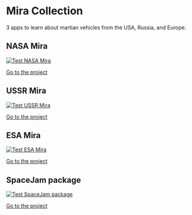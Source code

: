 # Mira Collection
3 apps to learn about martian vehicles from the USA, Russia, and Europe.

## NASA Mira
[![Test NASA Mira](https://github.com/KristofKekesi/Mira/actions/workflows/test_nasamira.yml/badge.svg)](https://github.com/KristofKekesi/Mira/actions/workflows/test_nasamira.yml)

[Go to the project](https://github.com/KristofKekesi/Mira/tree/master/NASA-Mira)
## USSR Mira
[![Test USSR Mira](https://github.com/KristofKekesi/Mira/actions/workflows/test_ussrmira.yaml/badge.svg)](https://github.com/KristofKekesi/Mira/actions/workflows/test_ussrmira.yaml)

[Go to the project](https://github.com/KristofKekesi/Mira/tree/master/USSR-Mira)
## ESA Mira
[![Test ESA Mira](https://github.com/KristofKekesi/Mira/actions/workflows/test_esamira.yaml/badge.svg?branch=master)](https://github.com/KristofKekesi/Mira/actions/workflows/test_esamira.yaml)

[Go to the project](https://github.com/KristofKekesi/Mira/tree/master/ESA-Mira)

## SpaceJam package
[![Test SpaceJam package](https://github.com/PrismForDart/SpaceJam/actions/workflows/test_package.yml/badge.svg)](https://github.com/PrismForDart/SpaceJam/actions/workflows/test_package.yml)

[Go to the project](https://github.com/PrismForDart/SpaceJam)
